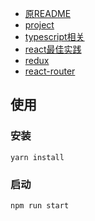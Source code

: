 - [原README](./README_OLD.md)
- [project](./docs/project/best_practices.md)
- [typescript相关](./docs/ts/typescript.md)
- [react最佳实践](./docs/react/best_practices.md)
- [redux](./docs/redux/best_practices.md)
- [react-router](./docs/react-router/best_practices.md)

## 使用

### 安装
```
yarn install
```

### 启动
```
npm run start
```